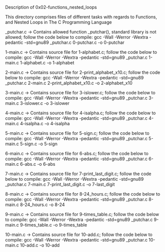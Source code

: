 Description of 0x02-functions_nested_loops

This directory comprises files of different tasks with regards to Functions, and Nested Loops in The C Programming Language

_putchar.c -> Contains allowed function _putchar(), standard library is not allowed; follow the code below to compile:
	gcc -Wall -Werror -Wextra -pedantic -std=gnu89 _putchar.c 0-putchar.c -o 0-putchar

1-main.c -> Contains source file for 1-alphabet.c; follow the code below to compile:
	gcc -Wall -Werror -Wextra -pedantic -std=gnu89 _putchar.c 1-main.c 1-alphabet.c -o 1-alphabet

2-main.c -> Contains source file for 2-print_alphabet_x10.c; follow the code below to compile:
	gcc -Wall -Werror -Wextra -pedantic -std=gnu89 _putchar.c 2-main.c 2-print_alphabet_x10.c -o 2-alphabet_x10

3-main.c -> Contains source file for 3-islower.c; follow the code below to compile:
	gcc -Wall -Werror -Wextra -pedantic -std=gnu89 _putchar.c 3-main.c 3-islower.c -o 3-islower

4-main.c -> Contains source file for 4-isalpha.c; follow the code below to compile:
	gcc -Wall -Werror -Wextra -pedantic -std=gnu89 _putchar.c 4-main.c 4-isalpha.c -o 4-isalpha

5-main.c -> Contains source file for 5-sign.c; follow the code below to compile:
	gcc -Wall -Werror -Wextra -pedantic -std=gnu89 _putchar.c 5-main.c 5-sign.c -o 5-sign

6-main.c -> Contains source file for 6-abs.c; follow the code below to compile:
	gcc -Wall -Werror -Wextra -pedantic -std=gnu89 _putchar.c 6-main.c 6-abs.c -o 6-abs

7-main.c -> Contains source file for 7-print_last_digit.c; follow the code below to compile:
	gcc -Wall -Werror -Wextra -pedantic -std=gnu89 _putchar.c 7-main.c 7-print_last_digit.c -o 7-last_digit

8-main.c -> Contains source file for 8-24_hours.c; follow the code below to compile:
	gcc -Wall -Werror -Wextra -pedantic -std=gnu89 _putchar.c 8-main.c 8-24_hours.c -o 8-24

9-main.c -> Contains source file for 9-times_table.c; follow the code below to compile:
	gcc -Wall -Werror -Wextra -pedantic -std=gnu89 _putchar.c 9-main.c 9-times_table.c -o 9-times_table

10-main.c -> Contains source file for 10-add.c; follow the code below to compile:
	gcc -Wall -Werror -Wextra -pedantic -std=gnu89 _putchar.c 10-main.c 10-add.c -o 10-add
